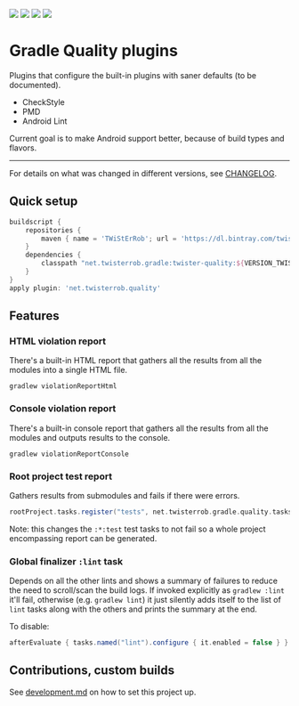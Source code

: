 <!--
[![](https://github.com/twisterrob/net.twisterrob.gradle/workflows/Continuous%20Integration/badge.svg)](
https://github.com/twisterrob/net.twisterrob.gradle/actions?query=workflow%3A%22Continuous+Integration%22)
-->
[![](https://img.shields.io/github/v/release/twisterrob/net.twisterrob.gradle)](
releases)
[![](https://img.shields.io/maven-central/v/net.twisterrob.gradle/twister-quality)](
https://search.maven.org/search?q=g:net.twisterrob.gradle)
[![](https://img.shields.io/github/license/twisterrob/net.twisterrob.gradle)](
LICENSE)
[![](https://img.shields.io/twitter/follow/twisterrob?style=social)](
https://twitter.com/twisterrob)

# Gradle Quality plugins
Plugins that configure the built-in plugins with saner defaults (to be documented).
 * CheckStyle
 * PMD
 * Android Lint

Current goal is to make Android support better, because of build types and flavors.

---

For details on what was changed in different versions, see [CHANGELOG](CHANGELOG.md).

## Quick setup
```gradle
buildscript {
	repositories {
		maven { name = 'TWiStErRob'; url = 'https://dl.bintray.com/twisterrob/maven' }
	}
	dependencies {
		classpath "net.twisterrob.gradle:twister-quality:${VERSION_TWISTER_QUALITY}"
	}
}
apply plugin: 'net.twisterrob.quality'
```

## Features

### HTML violation report
There's a built-in HTML report that gathers all the results from all the modules into a single HTML file.
```shell
gradlew violationReportHtml
```

### Console violation report
There's a built-in console report that gathers all the results from all the modules and outputs results to the console.
```shell
gradlew violationReportConsole
```

### Root project test report
Gathers results from submodules and fails if there were errors.
```groovy
rootProject.tasks.register("tests", net.twisterrob.gradle.quality.tasks.GlobalTestFinalizerTask)
```
Note: this changes the `:*:test` test tasks to not fail so a whole project encompassing report can be generated.

### Global finalizer `:lint` task
Depends on all the other lints and shows a summary of failures to reduce the need to scroll/scan the build logs.
If invoked explicitly as `gradlew :lint` it'll fail, otherwise (e.g. `gradlew lint`) it just silently adds itself to the list of `lint` tasks along with the others and prints the summary at the end.

To disable:
```gradle
afterEvaluate { tasks.named("lint").configure { it.enabled = false } }
```

## Contributions, custom builds

See [development.md](docs/development.md) on how to set this project up.
